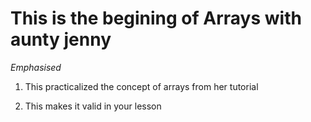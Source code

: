 # This is the begining of Arrays with aunty jenny
*Emphasised*

1. This practicalized the concept of arrays from her tutorial

2. This makes it valid in your lesson
